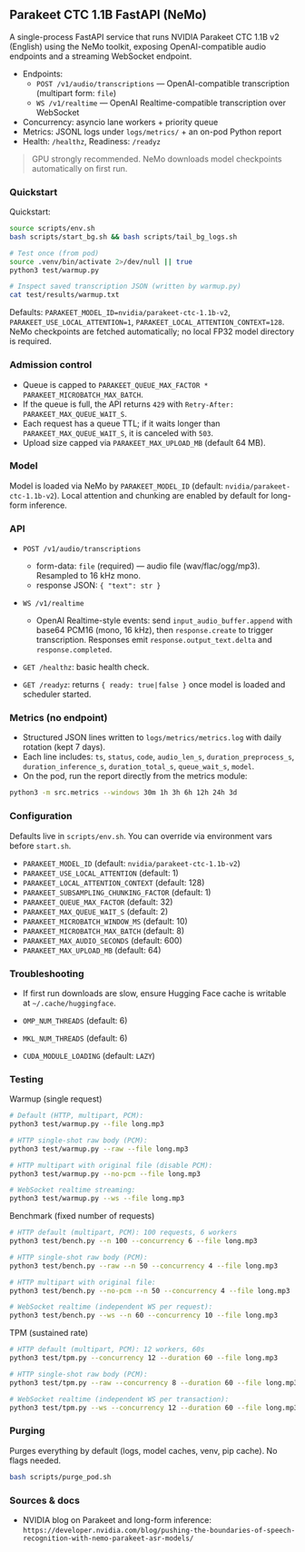 ## Parakeet CTC 1.1B FastAPI (NeMo)

A single-process FastAPI service that runs NVIDIA Parakeet CTC 1.1B v2 (English) using the NeMo toolkit, exposing OpenAI-compatible audio endpoints and a streaming WebSocket endpoint.

- Endpoints:
  - `POST /v1/audio/transcriptions` — OpenAI-compatible transcription (multipart form: `file`)
  - `WS /v1/realtime` — OpenAI Realtime-compatible transcription over WebSocket
- Concurrency: asyncio lane workers + priority queue
- Metrics: JSONL logs under `logs/metrics/` + an on-pod Python report
- Health: `/healthz`, Readiness: `/readyz`

> GPU strongly recommended. NeMo downloads model checkpoints automatically on first run.

### Quickstart

Quickstart:
```bash
source scripts/env.sh
bash scripts/start_bg.sh && bash scripts/tail_bg_logs.sh

# Test once (from pod)
source .venv/bin/activate 2>/dev/null || true
python3 test/warmup.py

# Inspect saved transcription JSON (written by warmup.py)
cat test/results/warmup.txt
```

Defaults: `PARAKEET_MODEL_ID=nvidia/parakeet-ctc-1.1b-v2`, `PARAKEET_USE_LOCAL_ATTENTION=1`, `PARAKEET_LOCAL_ATTENTION_CONTEXT=128`.
NeMo checkpoints are fetched automatically; no local FP32 model directory is required.

### Admission control

- Queue is capped to `PARAKEET_QUEUE_MAX_FACTOR * PARAKEET_MICROBATCH_MAX_BATCH`.
- If the queue is full, the API returns `429` with `Retry-After: PARAKEET_MAX_QUEUE_WAIT_S`.
- Each request has a queue TTL; if it waits longer than `PARAKEET_MAX_QUEUE_WAIT_S`, it is canceled with `503`.
- Upload size capped via `PARAKEET_MAX_UPLOAD_MB` (default 64 MB).

### Model

Model is loaded via NeMo by `PARAKEET_MODEL_ID` (default: `nvidia/parakeet-ctc-1.1b-v2`). Local attention and chunking are enabled by default for long-form inference.

### API

- `POST /v1/audio/transcriptions`
  - form-data: `file` (required) — audio file (wav/flac/ogg/mp3). Resampled to 16 kHz mono.
  - response JSON: `{ "text": str }`

- `WS /v1/realtime`
  - OpenAI Realtime-style events: send `input_audio_buffer.append` with base64 PCM16 (mono, 16 kHz),
    then `response.create` to trigger transcription. Responses emit `response.output_text.delta` and `response.completed`.

- `GET /healthz`: basic health check.
- `GET /readyz`: returns `{ ready: true|false }` once model is loaded and scheduler started.

### Metrics (no endpoint)

- Structured JSON lines written to `logs/metrics/metrics.log` with daily rotation (kept 7 days).
- Each line includes: `ts`, `status`, `code`, `audio_len_s`, `duration_preprocess_s`, `duration_inference_s`, `duration_total_s`, `queue_wait_s`, `model`.
- On the pod, run the report directly from the metrics module:

```bash
python3 -m src.metrics --windows 30m 1h 3h 6h 12h 24h 3d
```

### Configuration

Defaults live in `scripts/env.sh`. You can override via environment vars before `start.sh`.

- `PARAKEET_MODEL_ID` (default: `nvidia/parakeet-ctc-1.1b-v2`)
- `PARAKEET_USE_LOCAL_ATTENTION` (default: 1)
- `PARAKEET_LOCAL_ATTENTION_CONTEXT` (default: 128)
- `PARAKEET_SUBSAMPLING_CHUNKING_FACTOR` (default: 1)
- `PARAKEET_QUEUE_MAX_FACTOR` (default: 32)
- `PARAKEET_MAX_QUEUE_WAIT_S` (default: 2)
- `PARAKEET_MICROBATCH_WINDOW_MS` (default: 10)
- `PARAKEET_MICROBATCH_MAX_BATCH` (default: 8)
- `PARAKEET_MAX_AUDIO_SECONDS` (default: 600)
- `PARAKEET_MAX_UPLOAD_MB` (default: 64)
 
### Troubleshooting

- If first run downloads are slow, ensure Hugging Face cache is writable at `~/.cache/huggingface`.

 
- `OMP_NUM_THREADS` (default: 6)
- `MKL_NUM_THREADS` (default: 6)
- `CUDA_MODULE_LOADING` (default: `LAZY`)

### Testing

Warmup (single request)
```bash
# Default (HTTP, multipart, PCM):
python3 test/warmup.py --file long.mp3

# HTTP single-shot raw body (PCM):
python3 test/warmup.py --raw --file long.mp3

# HTTP multipart with original file (disable PCM):
python3 test/warmup.py --no-pcm --file long.mp3

# WebSocket realtime streaming:
python3 test/warmup.py --ws --file long.mp3
```

Benchmark (fixed number of requests)
```bash
# HTTP default (multipart, PCM): 100 requests, 6 workers
python3 test/bench.py --n 100 --concurrency 6 --file long.mp3

# HTTP single-shot raw body (PCM):
python3 test/bench.py --raw --n 50 --concurrency 4 --file long.mp3

# HTTP multipart with original file:
python3 test/bench.py --no-pcm --n 50 --concurrency 4 --file long.mp3

# WebSocket realtime (independent WS per request):
python3 test/bench.py --ws --n 60 --concurrency 10 --file long.mp3
```

TPM (sustained rate)
```bash
# HTTP default (multipart, PCM): 12 workers, 60s
python3 test/tpm.py --concurrency 12 --duration 60 --file long.mp3

# HTTP single-shot raw body (PCM):
python3 test/tpm.py --raw --concurrency 8 --duration 60 --file long.mp3

# WebSocket realtime (independent WS per transaction):
python3 test/tpm.py --ws --concurrency 12 --duration 60 --file long.mp3
```

### Purging

Purges everything by default (logs, model caches, venv, pip cache). No flags needed.

```bash
bash scripts/purge_pod.sh
```

### Sources & docs

- NVIDIA blog on Parakeet and long-form inference: `https://developer.nvidia.com/blog/pushing-the-boundaries-of-speech-recognition-with-nemo-parakeet-asr-models/`
